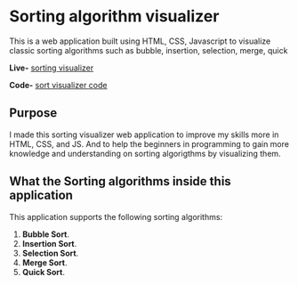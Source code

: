 # Sorting algorithm visualizer

This is a web application built using HTML, CSS, Javascript to visualize classic sorting algorithms such as bubble, insertion, selection, merge, quick 

**Live-** [sorting visualizer](https://ar1936.github.io/sort-visualizer/) 

**Code-** [sort visualizer code](https://github.com/ar1936/sort-visualizer.git)

## Purpose

I made this sorting visualizer web application to improve my skills more in
HTML, CSS, and JS. And to help the beginners in programming to gain more knowledge and understanding on sorting algorigthms by visualizing them.

## What the Sorting algorithms inside this application

This application supports the following sorting algorithms:

1. **Bubble Sort**.
2. **Insertion Sort**.
3. **Selection Sort**.
4. **Merge Sort**.
5. **Quick Sort**.
